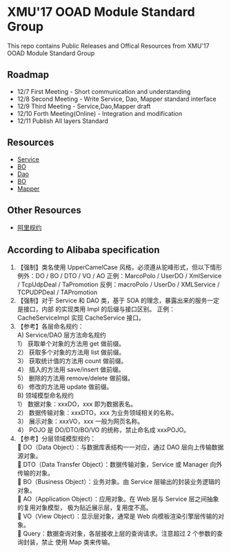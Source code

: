 # XMU'17 OOAD Module Standard Group

This repo contains Public Releases and Offical Resources from XMU'17 OOAD Module Standard Group

## Roadmap

* 12/7 First Meeting - Short communication and understanding
* 12/8 Second Meeting - Write Service, Dao, Mapper standard interface
* 12/9 Third Meeting - Service,Dao,Mapper draft
* 12/10 Forth Meeting(Online) - Integration and modification
* 12/11 Publish All layers Standard

## Resources

* [Service](Service层标准文档1.0.md)
* [BO](BO.md)
* [Dao](Dao层标准文档1.0.md)
* [BO](DO.md)
* [Mapper](Mapper层标准文档1.0.md)

## Other Resources

* [阿里规约](resources/阿里规约.pdf)

## According to Alibaba specification
1. 【强制】类名使用 UpperCamelCase 风格，必须遵从驼峰形式，但以下情形例外：DO / BO /
DTO / VO / AO
正例：MarcoPolo / UserDO / XmlService / TcpUdpDeal / TaPromotion
反例：macroPolo / UserDo / XMLService / TCPUDPDeal / TAPromotion
2. 【强制】对于 Service 和 DAO 类，基于 SOA 的理念，暴露出来的服务一定是接口，内部
的实现类用 Impl 的后缀与接口区别。
正例：CacheServiceImpl 实现 CacheService 接口。
3. 【参考】各层命名规约：  
A) Service/DAO 层方法命名规约  
1） 获取单个对象的方法用 get 做前缀。  
2） 获取多个对象的方法用 list 做前缀。  
3） 获取统计值的方法用 count 做前缀。  
4） 插入的方法用 save/insert 做前缀。  
5） 删除的方法用 remove/delete 做前缀。  
6） 修改的方法用 update 做前缀。  
B) 领域模型命名规约  
1） 数据对象：xxxDO，xxx 即为数据表名。  
2） 数据传输对象：xxxDTO，xxx 为业务领域相关的名称。  
3） 展示对象：xxxVO，xxx 一般为网页名称。    
4） POJO 是 DO/DTO/BO/VO 的统称，禁止命名成 xxxPOJO。  
4. 【参考】分层领域模型规约：  
 DO（Data Object）：与数据库表结构一一对应，通过 DAO 层向上传输数据源对象。  
 DTO（Data Transfer Object）：数据传输对象，Service 或 Manager 向外传输的对象。  
 BO（Business Object）：业务对象。由 Service 层输出的封装业务逻辑的对象。  
 AO（Application Object）：应用对象。在 Web 层与 Service 层之间抽象的复用对象模型，
极为贴近展示层，复用度不高。  
 VO（View Object）：显示层对象，通常是 Web 向模板渲染引擎层传输的对象。  
 Query：数据查询对象，各层接收上层的查询请求。注意超过 2 个参数的查询封装，禁止
使用 Map 类来传输。
